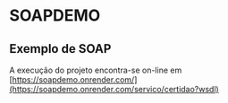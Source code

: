 # SOAPDEMO

## Exemplo de SOAP

A execução do projeto encontra-se on-line em 
[https://soapdemo.onrender.com/](https://soapdemo.onrender.com/servico/certidao?wsdl)